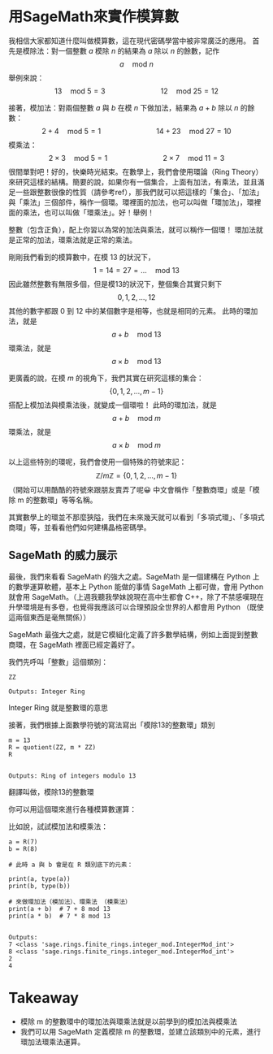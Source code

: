 

# 用SageMath來實作模算數

我相信大家都知道什麼叫做模算數，這在現代密碼學當中被非常廣泛的應用。
首先是模除法：對一個整數 $a$ 模除 $n$ 的結果為 $a$ 除以 $n$ 的餘數，記作
$$
a\quad\mathrm{mod} \ n 
$$
舉例來說：
$$
13\quad \mathrm{mod} \ 5=3
\hspace{3cm}
12\quad \mathrm{mod} \ 25=12 
$$


接著，模加法：對兩個整數 $a$ 與 $b$ 在模 $n$ 下做加法，結果為 $a+b$ 除以 $n$ 的餘數：
$$
2 +4\quad \mathrm{mod} \  5 = 1
\hspace{3cm}
14+23\quad \mathrm{mod} \ 27=10 
$$
模乘法：
$$
2\times3 \quad \mathrm{mod} \  5=1
\hspace{3cm}
2\times {7}\quad \mathrm{mod} \ 11=3 
$$
很間單對吧！好的，快樂時光結束。在數學上，我們會使用環論（Ring Theory）來研究這樣的結構。簡要的說，如果你有一個集合，上面有加法，有乘法，並且滿足一些跟整數很像的性質（請參考ref），那我們就可以把這樣的「集合」、「加法」與「乘法」三個部件，稱作一個環。環裡面的加法，也可以叫做「環加法」，環裡面的乘法，也可以叫做「環乘法」。好！舉例！

整數（包含正負），配上你習以為常的加法與乘法，就可以稱作一個環！
環加法就是正常的加法，環乘法就是正常的乘法。


剛剛我們看到的模算數中，在模 13 的狀況下，
$$
1 = 14=27=\dots\quad \mathrm{mod} \ 13 
$$
因此雖然整數有無限多個，但是模13的狀況下，整個集合其實只剩下
$$
0,1,2,\dots,12
$$
其他的數字都跟 0 到 12 中的某個數字是相等，也就是相同的元素。
此時的環加法，就是
$$
a + b \quad \mathrm{mod} \ 13 
$$
環乘法，就是
$$
a\times b \quad \mathrm{mod} \  13 
$$


更廣義的說，在模 $m$ 的視角下，我們其實在研究這樣的集合：
$$
\{0,1,2,\dots,m-1\}
$$
搭配上模加法與模乘法後，就變成一個環啦！
此時的環加法，就是
$$
a + b \quad \mathrm{mod} \ m
$$
環乘法，就是
$$
a\times b \quad \mathrm{mod} \  m 
$$


以上這些特別的環呢，我們會使用一個特殊的符號來記：
$$
\mathbb{Z}/m\mathbb{Z} = \{0,1,2,\dots,m-1\}
$$
（開始可以用酷酷的符號來跟朋友賣弄了呢😀
中文會稱作「整數商環」或是「模除 m 的整數環」等等名稱。


其實數學上的環並不那麼狹隘，我們在未來幾天就可以看到「多項式環」、「多項式商環」等，並看看他們如何建構晶格密碼學。

## SageMath 的威力展示

最後，我們來看看 SageMath 的強大之處。SageMath 是一個建構在 Python 上的數學運算軟體，基本上 Python 能做的事情 SageMath 上都可做，會用 Python 就會用 SageMath。（上週我聽我學妹說現在高中生都會 C++，除了不禁感嘆現在升學環境是有多卷，也覺得我應該可以合理預設全世界的人都會用 Python （既使這兩個東西是毫無關係））

SageMath 最強大之處，就是它模組化定義了許多數學結構，例如上面提到整數商環，在 SageMath 裡面已經定義好了。

我們先呼叫「整數」這個類別：
```
ZZ

Outputs: Integer Ring
```
Integer Ring 就是整數環的意思

接著，我們根據上面數學符號的寫法寫出「模除13的整數環」類別
```
m = 13
R = quotient(ZZ, m * ZZ)
R


Outputs: Ring of integers modulo 13
```
翻譯叫做，模除13的整數環

你可以用這個環來進行各種模算數運算：

比如說，試試模加法和模乘法：
```
a = R(7)
b = R(8)

# 此時 a 與 b 會是在 R 類別底下的元素：

print(a, type(a))
print(b, type(b))

# 來做環加法（模加法）、環乘法 （模乘法）
print(a + b)  # 7 + 8 mod 13
print(a * b)  # 7 * 8 mod 13


Outputs:
7 <class 'sage.rings.finite_rings.integer_mod.IntegerMod_int'>
8 <class 'sage.rings.finite_rings.integer_mod.IntegerMod_int'>
2
4
```

# Takeaway
- 模除 m 的整數環中的環加法與環乘法就是以前學到的模加法與模乘法
- 我們可以用 SageMath 定義模除 m 的整數環，並建立該類別中的元素，進行環加法環乘法運算。


